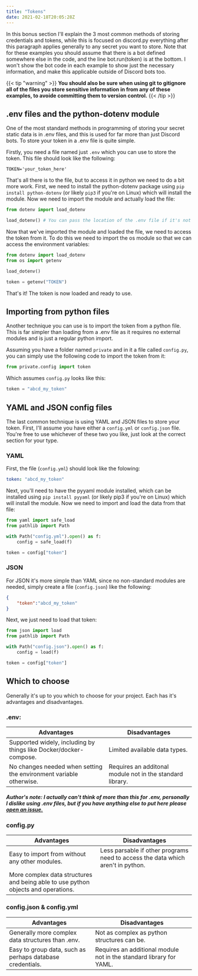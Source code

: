 ```yaml
---
title: "Tokens"
date: 2021-02-18T20:05:28Z
---
```


In this bonus section I'll explain the 3 most common methods of storing credentials and tokens, while this is focused on discord.py everything after this paragraph applies generally to any secret you want to store. Note that for these examples you should assume that there is a bot defined somewhere else in the code, and the line bot.run(token) is at the bottom. I won't show the bot code in each example to show just the necessary information, and make this applicable outside of Discord bots too.

{{< tip "warning" >}}
**You should also be sure when using git to gitignore all of the files you store sensitive information in from any of these examples, to avoide committing them to version control.**
{{< /tip >}}

## .env files and the python-dotenv module

One of the most standard methods in programming of storing your secret static data is in .env files, and this is used for far more than just Discord bots. To store your token in a .env file is quite simple.

Firstly, you need a file named just `.env` which you can use to store the token. This file should look like the following:

```
TOKEN='your_token_here'
```

That's all there is to the file, but to access it in python we need to do a bit more work. First, we need to install the python-dotenv package using `pip install python-dotenv` (or likely `pip3` if you're on Linux) which will install the module. Now we need to import the module and actually load the file:

```py
from dotenv import load_dotenv

load_dotenv() # You can pass the location of the .env file if it's not in a standard location
```

Now that we've imported the module and loaded the file, we need to access the token from it. To do this we need to import the os module so that we can access the environment variables:

```py
from dotenv import load_dotenv
from os import getenv

load_dotenv()

token = getenv("TOKEN")
```

That's it! The token is now loaded and ready to use.

## Importing from python files

Another technique you can use is to import the token from a python file. This is far simpler than loading from a .env file as it requires no external modules and is just a regular python import.

Assuming you have a folder named `private` and in it a file called `config.py`, you can simply use the following code to import the token from it:

```py
from private.config import token
```

Which assumes `config.py` looks like this:

```py
token = "abcd_my_token"
```

## YAML and JSON config files

The last common technique is using YAML and JSON files to store your token. First, I'll assume you have either a `config.yml` or `config.json` file. You're free to use whichever of these two you like, just look at the correct section for your type.

### YAML

First, the file (`config.yml`) should look like the folowing:

```yml
token: "abcd_my_token"
```

Next, you'll need to have the pyyaml module installed, which can be installed using `pip install pyyaml` (or likely pip3 if you're on Linux) which will install the module. Now we need to import and load the data from that file:

```py
from yaml import safe_load
from pathlib import Path

with Path("config.yml").open() as f:
    config = safe_load(f)

token = config["token"]
```

### JSON

For JSON it's more simple than YAML since no non-standard modules are needed, simply create a file (`config.json`) like the following:

```json
{
    "token":"abcd_my_token"
}
```

Next, we just need to load that token:

```py
from json import load
from pathlib import Path

with Path("config.json").open() as f:
    config = load(f)

token = config["token"]
```

## Which to choose

Generally it's up to you which to choose for your project. Each has it's advantages and disadvantages.

### .env:

| Advantages                                                         | Disadvantages                                             |
|--------------------------------------------------------------------|-----------------------------------------------------------|
| Supported widely, including by things like Docker/docker-compose.  | Limited available data types.                             |
| No changes needed when setting the environment variable otherwise. | Requires an additonal module not in the standard library. |

##### Author's note: I actually can't think of more than this for .env, personally I dislike using .env files, but if you have anything else to put here please [open an issue.](https://github.com/vcokltfre/tutorial/issues)

### config.py

| Advantages                                                                        | Disadvantages                                                                   |
|-----------------------------------------------------------------------------------|---------------------------------------------------------------------------------|
| Easy to import from without any other modules.                                    | Less parsable if other programs need to access the data which aren't in python. |
| More complex data structures and being able to use python objects and operations. |                                                                                 |

### config.json & config.yml

| Advantages                                                | Disadvantages                                                       |
|-----------------------------------------------------------|---------------------------------------------------------------------|
| Generally more complex data structures than .env.         | Not as complex as python structures can be.                         |
| Easy to group data, such as perhaps database credentials. | Requires an additional module not in the standard library for YAML. |
